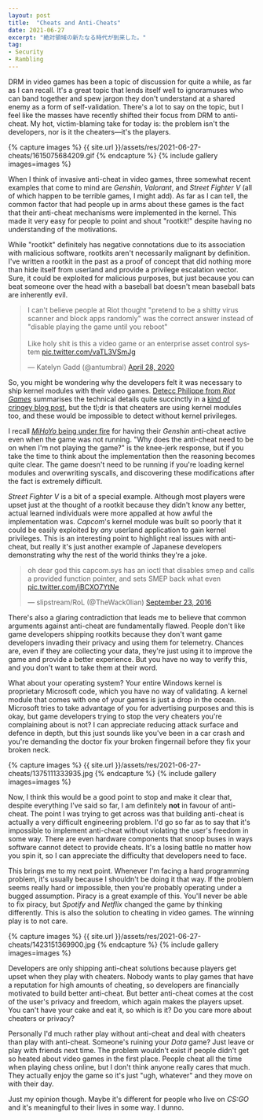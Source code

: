 ```yaml
---
layout: post
title:  "Cheats and Anti-Cheats"
date: 2021-06-27
excerpt: "絶対領域の新たなる時代が到来した。"
tag:
- Security
- Rambling
---
```


DRM in video games has been a topic of discussion for quite a while, as far as I can recall. It's a great topic that lends itself well to ignoramuses who can band together and spew jargon they don't understand at a shared enemy as a form of self-validation. There's a lot to say on the topic, but I feel like the masses have recently shifted their focus from DRM to anti-cheat. My hot, victim-blaming take for today is: the problem isn't the developers, nor is it the cheaters—it's the players.

{% capture images %}
    {{ site.url }}/assets/res/2021-06-27-cheats/1615075684209.gif
{% endcapture %}
{% include gallery images=images %}

When I think of invasive anti-cheat in video games, three somewhat recent examples that come to mind are *Genshin*, *Valorant*, and *Street Fighter V* (all of which happen to be terrible games, I might add). As far as I can tell, the common factor that had people up in arms about these games is the fact that their anti-cheat mechanisms were implemented in the kernel. This made it very easy for people to point and shout "rootkit!" despite having no understanding of the motivations.

While "rootkit" definitely has negative connotations due to its association with malicious software, rootkits aren't necessarily malignant by definition. I've written a rootkit in the past as a proof of concept that did nothing more than hide itself from userland and provide a privilege escalation vector. Sure, it could be exploited for malicious purposes, but just because you can beat someone over the head with a baseball bat doesn't mean baseball bats are inherently evil.

<blockquote class="twitter-tweet tw-align-center"><p lang="en" dir="ltr">I can&#39;t believe people at Riot thought &quot;pretend to be a shitty virus scanner and block apps randomly&quot; was the correct answer instead of &quot;disable playing the game until you reboot&quot;<br><br>Like holy shit is this a video game or an enterprise asset control system <a href="https://t.co/vaTL3VSmJg">pic.twitter.com/vaTL3VSmJg</a></p>&mdash; Katelyn Gadd (@antumbral) <a href="https://twitter.com/antumbral/status/1255029278455947264?ref_src=twsrc%5Etfw">April 28, 2020</a></blockquote>

So, you might be wondering why the developers felt it was necessary to ship kernel modules with their video games. [Detecc Philippe from *Riot Games*](https://twitter.com/mirageopenguins) summarises the technical details quite succinctly in a [kind of cringey blog post](https://na.leagueoflegends.com/en-us/news/dev/dev-null-anti-cheat-kernel-driver/), but the tl;dr is that cheaters are using kernel modules too, and these would be impossible to detect without kernel privileges.  

I recall [*MiHoYo* being under fire](https://genshin.mihoyo.com/en/news/detail/5818) for having their *Genshin* anti-cheat active even when the game was not running. "Why does the anti-cheat need to be on when I'm not playing the game?" is the knee-jerk response, but if you take the time to think about the implementation then the reasoning becomes quite clear. The game doesn't need to be running if you're loading kernel modules and overwriting syscalls, and discovering these modifications after the fact is extremely difficult.

*Street Fighter V* is a bit of a special example. Although most players were upset just at the thought of a rootkit because they didn't know any better, actual learned individuals were more appalled at how awful the implementation was. *Capcom*'s kernel module was built so poorly that it could be easily exploited by _any_ userland application to gain kernel privileges. This is an interesting point to highlight real issues with anti-cheat, but really it's just another example of Japanese developers demonstrating why the rest of the world thinks they're a joke.

<blockquote class="twitter-tweet tw-align-center"><p lang="en" dir="ltr">oh dear god this capcom.sys has an ioctl that disables smep and calls a provided function pointer, and sets SMEP back what even <a href="https://t.co/jBCXO7YtNe">pic.twitter.com/jBCXO7YtNe</a></p>&mdash; slipstream/RoL (@TheWack0lian) <a href="https://twitter.com/TheWack0lian/status/779397840762245124?ref_src=twsrc%5Etfw">September 23, 2016</a></blockquote>

There's also a glaring contradiction that leads me to believe that common arguments against anti-cheat are fundamentally flawed. People don't like game developers shipping rootkits because they don't want game developers invading their privacy and using them for telemetry. Chances are, even if they are collecting your data, they're just using it to improve the game and provide a better experience. But you have no way to verify this, and you don't want to take them at their word.

What about your operating system? Your entire Windows kernel is proprietary Microsoft code, which you have no way of validating. A kernel module that comes with one of your games is just a drop in the ocean. Microsoft tries to take advantage of you for advertising purposes and this is okay, but game developers trying to stop the very cheaters you're complaining about is not? I can appreciate reducing attack surface and defence in depth, but this just sounds like you've been in a car crash and you're demanding the doctor fix your broken fingernail before they fix your broken neck.

{% capture images %}
    {{ site.url }}/assets/res/2021-06-27-cheats/1375111333935.jpg
{% endcapture %}
{% include gallery images=images %}

Now, I think this would be a good point to stop and make it clear that, despite everything I've said so far, I am definitely **not** in favour of anti-cheat. The point I was trying to get across was that building anti-cheat is actually a very difficult engineering problem. I'd go so far as to say that it's impossible to implement anti-cheat without violating the user's freedom in some way. There are even hardware components that snoop buses in ways software cannot detect to provide cheats. It's a losing battle no matter how you spin it, so I can appreciate the difficulty that developers need to face.

This brings me to my next point. Whenever I'm facing a hard programming problem, it's usually because I shouldn't be doing it that way. If the problem seems really hard or impossible, then you're probably operating under a bugged assumption. Piracy is a great example of this. You'll never be able to fix piracy, but *Spotify* and *Netflix* changed the game by thinking differently. This is also the solution to cheating in video games. The winning play is to not care.

{% capture images %}
    {{ site.url }}/assets/res/2021-06-27-cheats/1423151369900.jpg
{% endcapture %}
{% include gallery images=images %}

Developers are only shipping anti-cheat solutions because players get upset when they play with cheaters. Nobody wants to play games that have a reputation for high amounts of cheating, so developers are financially motivated to build better anti-cheat. But better anti-cheat comes at the cost of the user's privacy and freedom, which again makes the players upset. You can't have your cake and eat it, so which is it? Do you care more about cheaters or privacy?

Personally I'd much rather play without anti-cheat and deal with cheaters than play with anti-cheat. Someone's ruining your *Dota* game? Just leave or play with friends next time. The problem wouldn't exist if people didn't get so heated about video games in the first place. People cheat all the time when playing chess online, but I don't think anyone really cares that much. They actually enjoy the game so it's just "ugh, whatever" and they move on with their day.

Just my opinion though. Maybe it's different for people who live on *CS:GO* and it's meaningful to their lives in some way. I dunno.
